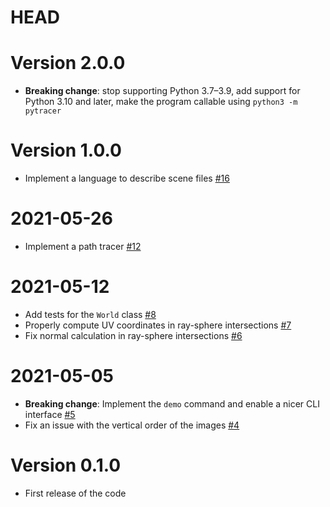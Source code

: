 # HEAD

# Version 2.0.0

-   **Breaking change**: stop supporting Python 3.7–3.9, add support for Python 3.10 and later, make the program callable using `python3 -m pytracer`

# Version 1.0.0

-   Implement a language to describe scene files [#16](https://github.com/ziotom78/pytracer/pull/16)

# 2021-05-26

-   Implement a path tracer [#12](https://github.com/ziotom78/pytracer/pull/12)

# 2021-05-12

-   Add tests for the `World` class [#8](https://github.com/ziotom78/pytracer/pull/8)
-   Properly compute UV coordinates in ray-sphere intersections [#7](https://github.com/ziotom78/pytracer/issues/7)
-   Fix normal calculation in ray-sphere intersections [#6](https://github.com/ziotom78/pytracer/issues/6)

# 2021-05-05

-   **Breaking change**: Implement the `demo` command and enable a nicer CLI interface [#5](https://github.com/ziotom78/pytracer/pull/5)
-   Fix an issue with the vertical order of the images [#4](https://github.com/ziotom78/pytracer/pull/4)

# Version 0.1.0

-   First release of the code

